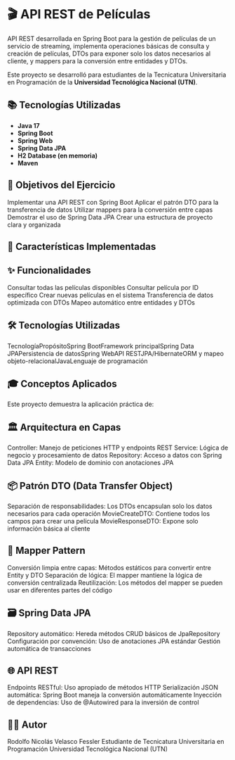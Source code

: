 # 🎬 API REST de Películas

API REST desarrollada en Spring Boot para la gestión de películas de un servicio de streaming, implementa operaciones básicas de consulta y creación de películas, DTOs para exponer solo los datos necesarios al cliente, y mappers para la conversión entre entidades y DTOs. 

Este proyecto se desarrolló para estudiantes de la Tecnicatura Universitaria en Programación de la **Universidad Tecnológica Nacional (UTN)**.

## 📚 Tecnologías Utilizadas

- **Java 17**
- **Spring Boot**
- **Spring Web**
- **Spring Data JPA**
- **H2 Database (en memoria)**
- **Maven**

## 🎯 Objetivos del Ejercicio

Implementar una API REST con Spring Boot
Aplicar el patrón DTO para la transferencia de datos
Utilizar mappers para la conversión entre capas
Demostrar el uso de Spring Data JPA
Crear una estructura de proyecto clara y organizada

## 🚀 Características Implementadas
## ✨ Funcionalidades

Consultar todas las películas disponibles
Consultar película por ID específico
Crear nuevas películas en el sistema
Transferencia de datos optimizada con DTOs
Mapeo automático entre entidades y DTOs


## 🛠️ Tecnologías Utilizadas

TecnologíaPropósitoSpring BootFramework principalSpring Data JPAPersistencia de datosSpring WebAPI RESTJPA/HibernateORM y mapeo objeto-relacionalJavaLenguaje de programación

## 🎓 Conceptos Aplicados

Este proyecto demuestra la aplicación práctica de:

## 🏛️ Arquitectura en Capas

Controller: Manejo de peticiones HTTP y endpoints REST
Service: Lógica de negocio y procesamiento de datos
Repository: Acceso a datos con Spring Data JPA
Entity: Modelo de dominio con anotaciones JPA

## 📦 Patrón DTO (Data Transfer Object)

Separación de responsabilidades: Los DTOs encapsulan solo los datos necesarios para cada operación
MovieCreateDTO: Contiene todos los campos para crear una película
MovieResponseDTO: Expone solo información básica al cliente

## 🔄 Mapper Pattern

Conversión limpia entre capas: Métodos estáticos para convertir entre Entity y DTO
Separación de lógica: El mapper mantiene la lógica de conversión centralizada
Reutilización: Los métodos del mapper se pueden usar en diferentes partes del código

## 🗃️ Spring Data JPA

Repository automático: Hereda métodos CRUD básicos de JpaRepository
Configuración por convención: Uso de anotaciones JPA estándar
Gestión automática de transacciones

## 🌐 API REST

Endpoints RESTful: Uso apropiado de métodos HTTP
Serialización JSON automática: Spring Boot maneja la conversión automáticamente
Inyección de dependencias: Uso de @Autowired para la inversión de control

## 👨‍💻 Autor
Rodolfo Nicolás Velasco Fessler
Estudiante de Tecnicatura Universitaria en Programación
Universidad Tecnológica Nacional (UTN)
